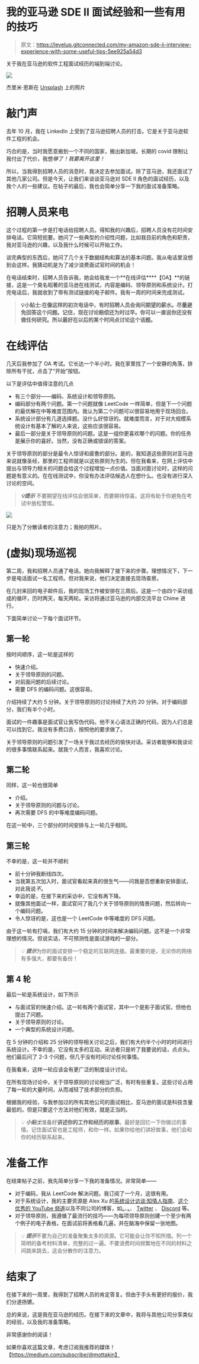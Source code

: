 # 我的亚马逊 SDE II 面试经验和一些有用的技巧

> 原文：<https://levelup.gitconnected.com/my-amazon-sde-ii-interview-experience-with-some-useful-tips-5ee925a54d3>

关于我在亚马逊的软件工程面试经历的端到端讨论。

![](img/6931f4e34aedd04dc6e1fff6442053be.png)

杰里米·恩斯在 [Unsplash](https://unsplash.com?utm_source=medium&utm_medium=referral) 上的照片

# 敲门声

去年 10 月，我在 LinkedIn 上受到了亚马逊招聘人员的打击。它是关于亚马逊软件工程的机会。

巧合的是，当时我愿意搬到一个不同的国家，搬出新加坡。长期的 covid 限制让我付出了代价，我想*够了！我要离开这里！*

所以，当我得到招聘人员的消息时，我决定去参加面试。除了亚马逊，我还面试了其他几家公司。但是今天，让我们来谈谈亚马逊对 SDE II 角色的面试经历，以及我个人的一些建议。在帖子的最后，我也会简单分享一下我的面试准备策略。

# 招聘人员来电

这个过程的第一步是打电话给招聘人员。得知我的兴趣后，招聘人员没有花时间安排电话。它简短扼要。她问了一些典型的介绍性问题，比如我目前的角色和职责，我对亚马逊的兴趣，以及我什么时候可以开始工作。

谈完典型的东西后，她问了几个关于数据结构和算法的基本问题。我从电话里没想到会这样。我猜动机是为了减少浪费面试官时间的机会！

在电话结束时，招聘人员告诉我，她会给我发一个**在线评估****【OA】**的链接，这是一个臭名昭著的亚马逊在线测试，内容是编码、领导原则和系统设计。打完电话后，我就收到了带有测试链接的电子邮件。我有一周的时间来完成测试。

> **💡小贴士:在像这样的初次电话中，有时招聘人员会询问期望的薪水。尽量避免回答这个问题。记住，现在讨论赔偿还为时过早。你可以一直说你还没有做任何研究。所以最好在以后的某个时间点讨论这个话题。**

# 在线评估

几天后我参加了 OA 考试。它长达一个半小时。我在家里找了一个安静的角落，排除所有干扰，点击了“开始”按钮。

以下是评估中值得注意的几点

*   有三个部分——编码、系统设计和领导原则。
*   编码部分有两个问题。第一个问题就像 LeetCode 一样简单，但是下一个问题的最优解在中等难度范围内。我认为第二个问题可以很容易地用于现场回合。
*   系统设计部分有几道选择题。没什么好惊讶的。就难度而言，对于对大规模系统设计有基本了解的人来说，这些应该很容易。
*   最后一部分是关于领导原则的问题。这是一组你更喜欢哪个的问题。你的任务是展示你的喜好。当然，没有正确或错误的答案。

关于领导原则的部分是最令人惊讶和疲惫的部分。是的，我知道这些原则对亚马逊来说就像圣经，那里的工程师就是以这些原则为生的。但在我看来，在网上评估中提出与领导力相关的问题会给这个过程增加一点价值。当面对面讨论时，这样的问题是有意义的。在在线测试中，你没有办法评估候选人在想什么。也没有进行深入讨论的空间。

> ***💡提示***
> 不要期望在线评估会很简单，而要期待惊喜。这将有助于你避免在考试中放松警惕。

![](img/4479f8b0332069d5472ee30cd1e1ee62.png)

只是为了分散读者的注意力；我拍的照片。

# (虚拟)现场巡视

第二周，我和招聘人员通了电话。她向我解释了接下来的步骤。理想情况下，下一步是电话面试一名工程师。但对我来说，他们决定直接去现场查房。

在几封来回的电子邮件后，我的现场工作被安排在三周后。这是一个由四个采访组成的循环，历时两天，每天两轮。采访将通过亚马逊的内部交流平台 Chime 进行。

下面简单讨论一下每个面试环节。

## 第一轮

按时间顺序，这一轮是这样的

*   快速介绍。
*   关于领导原则的问题。
*   对前面问题的后续讨论。
*   需要 DFS 的编码问题。这很容易。

介绍持续了大约 5 分钟。关于领导原则的讨论持续了大约 20 分钟。对于编码部分，我们有半个小时。

面试的一件趣事是面试官让我写伪代码。他不关心语法正确的代码，因为人们总是可以找到它。我没有多费口舌，按照他的要求做了。

关于领导原则的问题引发了一场关于我过去经历的愉快对话。采访者能够和我谈论的很多事情联系起来。就我个人而言，我喜欢讨论。

## 第二轮

同样，这一轮也很简单

*   介绍。
*   关于领导原则的问题与讨论。
*   再次需要 DFS 的中等难度编码问题。

在这一轮中，三个部分的时间安排与上一轮几乎相同。

## 第三轮

不幸的是，这一轮并不顺利

*   前十分钟我断线四次。
*   当我第五次加入时，面试官看起来真的很生气——问我是否想重新安排面试，对此我说*不*。
*   幸运的是，在接下来的采访中，它没有再下降。
*   就像其他面试一样，面试官问了我几个关于领导原则的情景问题，然后转向一个编码问题。
*   令人惊讶的是，这也是一个 LeetCode 中等难度的 DFS 问题。

由于这一轮有打嗝，我们有大约 15 分钟的时间来解决编码问题。这不是一个非常理想的情况。但说实话，不可预测性是面试游戏的一部分。

> *💡* ***提示***为你的面试安排一个稳定的互联网连接。最重要的是，无论你的网络有多强大，都要有备份！

## 第 4 轮

最后一轮是系统设计，如下所示

*   与面试官的快速介绍。这一轮有两个面试官，其中一个是影子面试官。但他也提出了问题。
*   关于领导原则的讨论。
*   一个典型的系统设计问题。

在 5 分钟的介绍和 25 分钟的领导相关讨论之后，我们有大约半个小时的时间进行系统设计。不幸的是，它没有太多的互动。采访者只是听了我要说的话，点点头。他们最后问了 2-3 个问题，但几乎没有时间讨论任何事情。

在我看来，这样一轮应该会有更广泛的制度设计讨论。

在所有现场讨论中，关于领导原则的讨论相当广泛，有时有些重复。这些讨论占用了每一轮的大量时间，从而减轻了技术部分的负担。

根据我的经验，与我参加过的所有其他公司的面试相比，亚马逊的面试是科技含量最低的。但是只要这个方法对他们有效，就是正当的。

> *💡* ***小贴士***准备好**讲述你的工作和经历的故事**。最好是回忆一下你做过的事情。记住面试官也是工程师，和你一样。如果你给他们讲好故事，他们会和你的经历联系起来。

# 准备工作

在结束帖子之前，我先简单分享一下我的准备情况。非常简单——

*   对于编码，我从 LeetCode 解决问题。我订阅了一个月，这很有用。
*   对于系统设计，我的主要资源是 Alex Xu 的[系统设计访谈:知情人指南](https://blog.pragmaticengineer.com/system-design-interview-an-insiders-guide-review/)、[这个优秀的 YouTube 频道](https://www.youtube.com/c/codeKarle)以及不同公司的博客，如[、](https://netflixtechblog.com/)、[、](https://eng.uber.com/)、 [Twitter](https://blog.twitter.com/engineering/en_us) 、 [Discord](https://discord.com/blog) 等。
*   对于领导原则，我遵循了最流行的技巧——为每项领导原则创建一个至少有两个例子的电子表格，在面试前将表格看几遍，并在脑海中保留一张地图。

> *💡* ***提示***不要为自己的准备聚集太多的资源。它可能会让你不知所措。列一个简明的备考材料清单，完整的过一遍。不要浪费时间频繁地在不同的材料之间跳来跳去，这会分散你的注意力。

# 结束了

在接下来的一周里，我得到了招聘人员的肯定答复。但由于手头有更好的报价，我们分道扬镳。

总的来说，这是我在亚马逊的经历。在接下来的文章中，我将与其他公司分享类似的经验，以及我的准备策略。

非常感谢你的阅读！

如果你喜欢这篇文章，考虑订阅我推荐的媒体！【https://medium.com/subscribe/@mottakin】